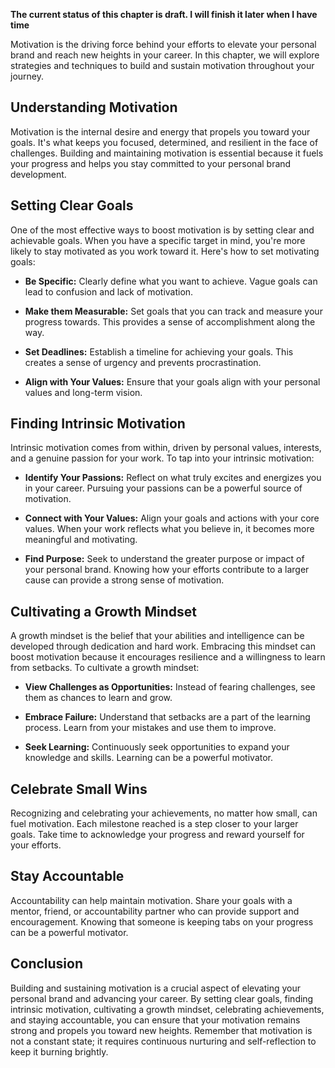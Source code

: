 **The current status of this chapter is draft. I will finish it later when I have time**

Motivation is the driving force behind your efforts to elevate your personal brand and reach new heights in your career. In this chapter, we will explore strategies and techniques to build and sustain motivation throughout your journey.

Understanding Motivation
------------------------

Motivation is the internal desire and energy that propels you toward your goals. It's what keeps you focused, determined, and resilient in the face of challenges. Building and maintaining motivation is essential because it fuels your progress and helps you stay committed to your personal brand development.

Setting Clear Goals
-------------------

One of the most effective ways to boost motivation is by setting clear and achievable goals. When you have a specific target in mind, you're more likely to stay motivated as you work toward it. Here's how to set motivating goals:

* **Be Specific:** Clearly define what you want to achieve. Vague goals can lead to confusion and lack of motivation.

* **Make them Measurable:** Set goals that you can track and measure your progress towards. This provides a sense of accomplishment along the way.

* **Set Deadlines:** Establish a timeline for achieving your goals. This creates a sense of urgency and prevents procrastination.

* **Align with Your Values:** Ensure that your goals align with your personal values and long-term vision.

Finding Intrinsic Motivation
----------------------------

Intrinsic motivation comes from within, driven by personal values, interests, and a genuine passion for your work. To tap into your intrinsic motivation:

* **Identify Your Passions:** Reflect on what truly excites and energizes you in your career. Pursuing your passions can be a powerful source of motivation.

* **Connect with Your Values:** Align your goals and actions with your core values. When your work reflects what you believe in, it becomes more meaningful and motivating.

* **Find Purpose:** Seek to understand the greater purpose or impact of your personal brand. Knowing how your efforts contribute to a larger cause can provide a strong sense of motivation.

Cultivating a Growth Mindset
----------------------------

A growth mindset is the belief that your abilities and intelligence can be developed through dedication and hard work. Embracing this mindset can boost motivation because it encourages resilience and a willingness to learn from setbacks. To cultivate a growth mindset:

* **View Challenges as Opportunities:** Instead of fearing challenges, see them as chances to learn and grow.

* **Embrace Failure:** Understand that setbacks are a part of the learning process. Learn from your mistakes and use them to improve.

* **Seek Learning:** Continuously seek opportunities to expand your knowledge and skills. Learning can be a powerful motivator.

Celebrate Small Wins
--------------------

Recognizing and celebrating your achievements, no matter how small, can fuel motivation. Each milestone reached is a step closer to your larger goals. Take time to acknowledge your progress and reward yourself for your efforts.

Stay Accountable
----------------

Accountability can help maintain motivation. Share your goals with a mentor, friend, or accountability partner who can provide support and encouragement. Knowing that someone is keeping tabs on your progress can be a powerful motivator.

Conclusion
----------

Building and sustaining motivation is a crucial aspect of elevating your personal brand and advancing your career. By setting clear goals, finding intrinsic motivation, cultivating a growth mindset, celebrating achievements, and staying accountable, you can ensure that your motivation remains strong and propels you toward new heights. Remember that motivation is not a constant state; it requires continuous nurturing and self-reflection to keep it burning brightly.
